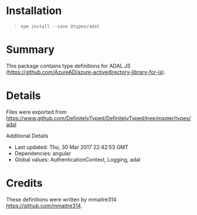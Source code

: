 # Installation
> `npm install --save @types/adal`

# Summary
This package contains type definitions for ADAL.JS (https://github.com/AzureAD/azure-activedirectory-library-for-js).

# Details
Files were exported from https://www.github.com/DefinitelyTyped/DefinitelyTyped/tree/master/types/adal

Additional Details
 * Last updated: Thu, 30 Mar 2017 22:42:53 GMT
 * Dependencies: angular
 * Global values: AuthenticationContext, Logging, adal

# Credits
These definitions were written by mmaitre314 <https://github.com/mmaitre314>.
